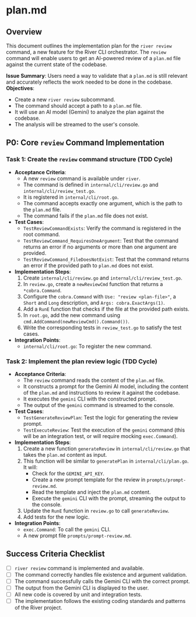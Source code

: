 # plan.md

## Overview

This document outlines the implementation plan for the `river review` command, a new feature for the River CLI orchestrator. The `review` command will enable users to get an AI-powered review of a `plan.md` file against the current state of the codebase.

**Issue Summary**: Users need a way to validate that a `plan.md` is still relevant and accurately reflects the work needed to be done in the codebase.
**Objectives**:
- Create a new `river review` subcommand.
- The command should accept a path to a `plan.md` file.
- It will use an AI model (Gemini) to analyze the plan against the codebase.
- The analysis will be streamed to the user's console.

## P0: Core `review` Command Implementation

### Task 1: Create the `review` command structure (TDD Cycle)

- **Acceptance Criteria**:
    - A new `review` command is available under `river`.
    - The command is defined in `internal/cli/review.go` and `internal/cli/review_test.go`.
    - It is registered in `internal/cli/root.go`.
    - The command accepts exactly one argument, which is the path to the `plan.md` file.
    - The command fails if the `plan.md` file does not exist.
- **Test Cases**:
    - `TestReviewCommandExists`: Verify the command is registered in the root command.
    - `TestReviewCommand_RequiresOneArgument`: Test that the command returns an error if no arguments or more than one argument are provided.
    - `TestReviewCommand_FileDoesNotExist`: Test that the command returns an error if the provided path to `plan.md` does not exist.
- **Implementation Steps**:
    1. Create `internal/cli/review.go` and `internal/cli/review_test.go`.
    2. In `review.go`, create a `newReviewCmd` function that returns a `*cobra.Command`.
    3. Configure the `cobra.Command` with `Use: "review <plan-file>"`, a `Short` and `Long` description, and `Args: cobra.ExactArgs(1)`.
    4. Add a `RunE` function that checks if the file at the provided path exists.
    5. In `root.go`, add the new command using `cmd.AddCommand(newReviewCmd().Command())`.
    6. Write the corresponding tests in `review_test.go` to satisfy the test cases.
- **Integration Points**:
    - `internal/cli/root.go`: To register the new command.

### Task 2: Implement the plan review logic (TDD Cycle)

- **Acceptance Criteria**:
    - The `review` command reads the content of the `plan.md` file.
    - It constructs a prompt for the Gemini AI model, including the content of the `plan.md` and instructions to review it against the codebase.
    - It executes the `gemini` CLI with the constructed prompt.
    - The output of the `gemini` command is streamed to the console.
- **Test Cases**:
    - `TestGenerateReviewPlan`: Test the logic for generating the review prompt.
    - `TestExecuteReview`: Test the execution of the `gemini` command (this will be an integration test, or will require mocking `exec.Command`).
- **Implementation Steps**:
    1. Create a new function `generateReview` in `internal/cli/review.go` that takes the `plan.md` content as input.
    2. This function will be similar to `generatePlan` in `internal/cli/plan.go`. It will:
        - Check for the `GEMINI_API_KEY`.
        - Create a new prompt template for the review in `prompts/prompt-review.md`.
        - Read the template and inject the `plan.md` content.
        - Execute the `gemini` CLI with the prompt, streaming the output to the console.
    3. Update the `RunE` function in `review.go` to call `generateReview`.
    4. Add tests for the new logic.
- **Integration Points**:
    - `exec.Command`: To call the `gemini` CLI.
    - A new prompt file `prompts/prompt-review.md`.

## Success Criteria Checklist

- [ ] `river review` command is implemented and available.
- [ ] The command correctly handles file existence and argument validation.
- [ ] The command successfully calls the Gemini CLI with the correct prompt.
- [ ] The output from the Gemini CLI is displayed to the user.
- [ ] All new code is covered by unit and integration tests.
- [ ] The implementation follows the existing coding standards and patterns of the River project.
